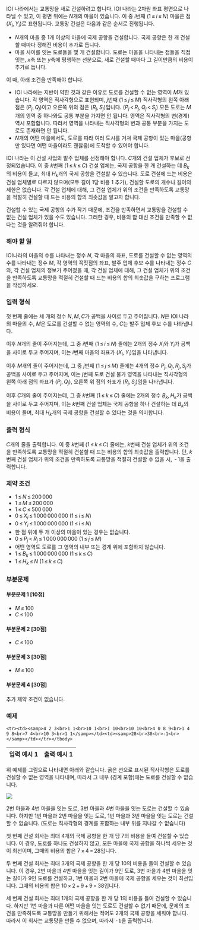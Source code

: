 IOI 나라에서는 교통망을 새로 건설하려고 합니다. IOI 나라는 2차원 좌표 평면으로 나타낼 수 있고, 이 평면 위에는 <span class="tex-span"><i>N</i></span>개의 마을이 있습니다. 이 중 <span class="tex-span"><i>i</i></span>번째 (<span class="tex-span">1&thinsp;&le;&thinsp;<i>i</i>&thinsp;&le;&thinsp;<i>N</i></span>) 마을은 점 <span class="tex-span">(<i>X</i><sub class="lower-index"><i>i</i></sub>,&thinsp;<i>Y</i><sub class="lower-index"><i>i</i></sub>)</span>로 표현됩니다. 교통망 건설은 다음과 같은 순서로 진행됩니다.

* <span class="tex-span"><i>N</i></span>개의 마을 중 1개 이상의 마을에 국제 공항을 건설합니다. 국제 공항은 한 개 건설할 때마다 정해진 비용이 추가로 듭니다. 
* 마을 사이를 잇는 도로들을 몇 개 건설합니다. 도로는 마을을 나타내는 점들을 직접 잇는, <span class="tex-span"><i>x</i></span>축 또는 <span class="tex-span"><i>y</i></span>축에 평행하는 선분으로, 새로 건설할 때마다 그 길이만큼의 비용이 추가로 듭니다. 

이 때, 아래 조건을 만족해야 합니다.

* IOI 나라에는 지반이 약한 것과 같은 이유로 도로를 건설할 수 없는 영역이 <span class="tex-span"><i>M</i></span>개 있습니다. 각 영역은 직사각형으로 표현되며, <span class="tex-span"><i>j</i></span>번째 (<span class="tex-span">1&thinsp;&le;&thinsp;<i>j</i>&thinsp;&le;&thinsp;<i>M</i></span>) 직사각형의 왼쪽 아래 점은 <span class="tex-span">(<i>P</i><sub class="lower-index"><i>j</i></sub>,&thinsp;<i>Q</i><sub class="lower-index"><i>j</i></sub>)</span>이고 오른쪽 위의 점은 <span class="tex-span">(<i>R</i><sub class="lower-index"><i>j</i></sub>,&thinsp;<i>S</i><sub class="lower-index"><i>j</i></sub>)</span>입니다. (<span class="tex-span"><i>P</i><sub class="lower-index"><i>j</i></sub>&thinsp;&lt;&thinsp;<i>R</i><sub class="lower-index"><i>j</i></sub>,&thinsp;<i>Q</i><sub class="lower-index"><i>j</i></sub>&thinsp;&lt;&thinsp;<i>S</i><sub class="lower-index"><i>j</i></sub></span>) 모든 도로는 <span class="tex-span"><i>M</i></span>개의 영역 중 하나와도 공통 부분을 가지면 안 됩니다. 영역은 직사각형의 변(경계) 역시 포함합니다. 따라서 영역을 나타내는 직사각형의 변과 공통 부분을 가지는 도로도 존재하면 안 됩니다. 
* <span class="tex-span"><i>N</i></span>개의 어떤 마을에서도, 도로를 따라 여러 도시를 거쳐 국제 공항이 있는 마을(공항만 있다면 어떤 마을이라도 괜찮음)에 도착할 수 있어야 합니다.

IOI 나라는 이 건설 사업의 발주 업체를 선정해야 합니다. <span class="tex-span"><i>C</i></span>개의 건설 업체가 후보로 선정되었습니다. 이 중 <span class="tex-span"><i>k</i></span>번째 (<span class="tex-span">1&thinsp;&le;&thinsp;<i>k</i>&thinsp;&le;&thinsp;<i>C</i></span>) 건설 업체는, 국제 공항을 한 개 건설하는 데 <span class="tex-span"><i>B</i><sub class="lower-index"><i>k</i></sub></span>의 비용이 들고, 최대 <span class="tex-span"><i>H</i><sub class="lower-index"><i>k</i></sub></span>개의 국제 공항을 건설할 수 있습니다. 도로 건설에 드는 비용은 건설 업체별로 다르지 않으며(모두 길이 1당 비용 1 추가), 건설할 도로의 개수나 길이의 제한은 없습니다. 각 건설 업체에 대해, 그 건설 업체가 위의 조건을 만족하도록 교통망을 적절히 건설할 때 드는 비용의 합의 최솟값을 알고자 합니다.

건설할 수 있는 국제 공항의 수가 작기 때문에, 조건을 만족하면서 교통망을 건설할 수 없는 건설 업체가 있을 수도 있습니다. 그러한 경우, 비용의 합 대신 조건을 만족할 수 없다는 것을 알려줘야 합니다.

### 해야 할 일

IOI나라의 마을의 수를 나타내는 정수 <span class="tex-span"><i>N</i></span>, 각 마을의 좌표, 도로를 건설할 수 없는 영역의 수를 나타내는 정수 <span class="tex-span"><i>M</i></span>, 각 영역의 꼭짓점의 좌표, 발주 업체 후보 수를 나타내는 정수 <span class="tex-span"><i>C</i></span>와, 각 건설 업체의 정보가 주어졌을 때, 각 건설 업체에 대해, 그 건설 업체가 위의 조건을 만족하도록 교통망을 적절히 건설할 때 드는 비용의 합의 최솟값을 구하는 프로그램을 작성하세요.

### 입력 형식

첫 번째 줄에는 세 개의 정수 <span class="tex-span"><i>N</i>,&thinsp;<i>M</i>,&thinsp;<i>C</i></span>가 공백을 사이로 두고 주어집니다. <span class="tex-span"><i>N</i></span>은 IOI 나라의 마을의 수, <span class="tex-span"><i>M</i></span>은 도로를 건설할 수 없는 영역의 수, <span class="tex-span"><i>C</i></span>는 발주 업체 후보 수를 나타냅니다.

이후 <span class="tex-span"><i>N</i></span>개의 줄이 주어지는데, 그 중 <span class="tex-span"><i>i</i></span>번째 (<span class="tex-span">1&thinsp;&le;&thinsp;<i>i</i>&thinsp;&le;&thinsp;<i>N</i></span>) 줄에는 2개의 정수 <span class="tex-span"><i>X</i><sub class="lower-index"><i>i</i></sub></span>와 <span class="tex-span"><i>Y</i><sub class="lower-index"><i>i</i></sub></span>가 공백을 사이로 두고 주어지며, 이는 <span class="tex-span"><i>i</i></span>번째 마을의 좌표가 <span class="tex-span">(<i>X</i><sub class="lower-index"><i>i</i></sub>,&thinsp;<i>Y</i><sub class="lower-index"><i>i</i></sub>)</span>임을 나타냅니다.

이후 <span class="tex-span"><i>M</i></span>개의 줄이 주어지는데, 그 중 <span class="tex-span"><i>j</i></span>번째 (<span class="tex-span">1&thinsp;&le;&thinsp;<i>j</i>&thinsp;&le;&thinsp;<i>M</i></span>) 줄에는 4개의 정수 <span class="tex-span"><i>P</i><sub class="lower-index"><i>j</i></sub>,&thinsp;<i>Q</i><sub class="lower-index"><i>j</i></sub>,&thinsp;<i>R</i><sub class="lower-index"><i>j</i></sub>,&thinsp;<i>S</i><sub class="lower-index"><i>j</i></sub></span>가 공백을 사이로 두고 주어지며, 이는 <span class="tex-span"><i>j</i></span>번째 도로 건설 불가 영역을 나타내는 직사각형의 왼쪽 아래 점의 좌표가 <span class="tex-span">(<i>P</i><sub class="lower-index"><i>j</i></sub>,&thinsp;<i>Q</i><sub class="lower-index"><i>j</i></sub>)</span>, 오른쪽 위 점의 좌표가 <span class="tex-span">(<i>R</i><sub class="lower-index"><i>j</i></sub>,&thinsp;<i>S</i><sub class="lower-index"><i>j</i></sub>)</span>임을 나타냅니다.

이후 <span class="tex-span"><i>C</i></span>개의 줄이 주어지는데, 그 중 <span class="tex-span"><i>k</i></span>번째 (<span class="tex-span">1&thinsp;&le;&thinsp;<i>k</i>&thinsp;&le;&thinsp;<i>C</i></span>) 줄에는 2개의 정수 <span class="tex-span"><i>B</i><sub class="lower-index"><i>k</i></sub>,&thinsp;<i>H</i><sub class="lower-index"><i>k</i></sub></span>가 공백을 사이로 두고 주어지며, 이는 <span class="tex-span"><i>k</i></span>번째 건설 업체는 국제 공항을 하나 건설하는 데 <span class="tex-span"><i>B</i><sub class="lower-index"><i>k</i></sub></span>의 비용이 들며, 최대 <span class="tex-span"><i>H</i><sub class="lower-index"><i>k</i></sub></span>개의 국제 공항을 건설할 수 있다는 것을 의미합니다.

### 출력 형식

<span class="tex-span"><i>C</i></span>개의 줄을 출력합니다. 이 중 <span class="tex-span"><i>k</i></span>번째 (<span class="tex-span">1&thinsp;&le;&thinsp;<i>k</i>&thinsp;&le;&thinsp;<i>C</i></span>) 줄에는, <span class="tex-span"><i>k</i></span>번째 건설 업체가 위의 조건을 만족하도록 교통망을 적절히 건설할 때 드는 비용의 합의 최솟값을 출력합니다. 단, <span class="tex-span"><i>k</i></span>번째 건설 업체가 위의 조건을 만족하도록 교통망을 적절히 건설할 수 없을 시, <span class="tex-span">&thinsp;-&thinsp;1</span>을 출력합니다.

### 제약 조건

* <span class="tex-span">1&thinsp;&le;&thinsp;<i>N</i>&thinsp;&le;&thinsp;200&thinsp;000</span>
* <span class="tex-span">1&thinsp;&le;&thinsp;<i>M</i>&thinsp;&le;&thinsp;200&thinsp;000</span>
* <span class="tex-span">1&thinsp;&le;&thinsp;<i>C</i>&thinsp;&le;&thinsp;500&thinsp;000</span>
* <span class="tex-span">0&thinsp;&le;&thinsp;<i>X</i><sub class="lower-index"><i>i</i></sub>&thinsp;&le;&thinsp;1&thinsp;000&thinsp;000&thinsp;000</span> (<span class="tex-span">1&thinsp;&le;&thinsp;<i>i</i>&thinsp;&le;&thinsp;<i>N</i></span>)
* <span class="tex-span">0&thinsp;&le;&thinsp;<i>Y</i><sub class="lower-index"><i>i</i></sub>&thinsp;&le;&thinsp;1&thinsp;000&thinsp;000&thinsp;000</span> (<span class="tex-span">1&thinsp;&le;&thinsp;<i>i</i>&thinsp;&le;&thinsp;<i>N</i></span>)
* 한 점 위에 두 개 이상의 마을이 있는 경우는 없습니다.
* <span class="tex-span">0&thinsp;&le;&thinsp;<i>P</i><sub class="lower-index"><i>j</i></sub>&thinsp;&lt;&thinsp;<i>R</i><sub class="lower-index"><i>j</i></sub>&thinsp;&le;&thinsp;1&thinsp;000&thinsp;000&thinsp;000</span> (<span class="tex-span">1&thinsp;&le;&thinsp;<i>j</i>&thinsp;&le;&thinsp;<i>M</i></span>)
* 어떤 영역도 도로를 그 영역의 내부 또는 경계 위에 포함하지 않습니다.
* <span class="tex-span">1&thinsp;&le;&thinsp;<i>B</i><sub class="lower-index"><i>k</i></sub>&thinsp;&le;&thinsp;1&thinsp;000&thinsp;000&thinsp;000</span> (<span class="tex-span">1&thinsp;&le;&thinsp;<i>k</i>&thinsp;&le;&thinsp;<i>C</i></span>)
* <span class="tex-span">1&thinsp;&le;&thinsp;<i>H</i><sub class="lower-index"><i>k</i></sub>&thinsp;&le;&thinsp;<i>N</i></span> (<span class="tex-span">1&thinsp;&le;&thinsp;<i>k</i>&thinsp;&le;&thinsp;<i>C</i></span>)

### 부분문제

#### 부분문제 1 [10점]

* <span class="tex-span"><i>M</i>&thinsp;&le;&thinsp;100</span>
* <span class="tex-span"><i>C</i>&thinsp;&le;&thinsp;100</span>

#### 부분문제 2 [30점]

* <span class="tex-span"><i>C</i>&thinsp;&le;&thinsp;100</span>

#### 부분문제 3 [30점]

* <span class="tex-span"><i>M</i>&thinsp;&le;&thinsp;100</span>

#### 부분문제 4 [30점]

추가 제약 조건이 없습니다.

### 예제

<table class="table table-condensed table-bordered " id="examples_table">
	<thead>
		<tr>
			<th class="col-lg-6 col-md-6 col-sm-6">입력 예시 1</th>
			<th class="col-lg-6 col-md-6 col-sm-6">출력 예시 1</th>
		</tr>
	</thead>
	<tbody>
	
	<tr><td><samp>4 2 3<br>1 1<br>10 1<br>1 10<br>10 10<br>4 0 8 9<br>1 4 9 8<br>7 4<br>10 3<br>1 1</samp></td><td><samp>28<br>38<br>-1<br></samp></td></tr></tbody>
</table>

위 예제를 그림으로 나타내면 아래와 같습니다. 굵은 선으로 표시된 직사각형은 도로를 건설할 수 없는 영역을 나타내며, 따라서 그 내부 (경계 포함)에는 도로를 건설할 수 없습니다.

<div class="thumbnail">
<img src="https://s3.ap-northeast-2.amazonaws.com/oj.uz/old/JOI13_construction/ex.png"/>
</div>

2번 마을과 4번 마을을 잇는 도로, 3번 마을과 4번 마을을 잇는 도로는 건설할 수 있습니다. 하지만 1번 마을과 2번 마을을 잇는 도로, 1번 마을과 3번 마을을 잇는 도로는 건설할 수 없습니다. (도로는 직사각형의 경계를 포함하는 내부 위를 지나갈 수 없습니다)

첫 번째 건설 회사는 최대 4개의 국제 공항을 한 개 당 7의 비용을 들여 건설할 수 있습니다. 이 경우, 도로를 하나도 건설하지 않고, 모든 마을에 국제 공항을 하나씩 세우는 것이 최선이며, 그때의 비용의 합은 <span class="tex-span">7&thinsp;&times;&thinsp;4&thinsp;=&thinsp;28</span>입니다.

두 번째 건설 회사는 최대 3개의 국제 공항을 한 개 당 10의 비용을 들여 건설할 수 있습니다. 이 경우, 2번 마을과 4번 마을을 잇는 길이가 9인 도로, 3번 마을과 4번 마을을 잇는 길이가 9인 도로를 건설하고, 1번 마을과 2번 마을에 국제 공항을 세우는 것이 최선입니다. 그때의 비용의 합은 <span class="tex-span">10&thinsp;&times;&thinsp;2&thinsp;+&thinsp;9&thinsp;+&thinsp;9&thinsp;=&thinsp;38</span>입니다.

세 번째 건설 회사는 최대 1개의 국제 공항을 한 개 당 1의 비용을 들여 건설할 수 있습니다. 하지만 1번 마을과 다른 어떤 마을을 잇는 도로도 건설할 수 없기 때문에, 문제의 조건을 만족하도록 교통망을 만들기 위해서는 적어도 2개의 국제 공항을 세워야 합니다. 따라서 이 회사는 교통망을 만들 수 없으며, 따라서 <samp>-1</samp>을 출력합니다.